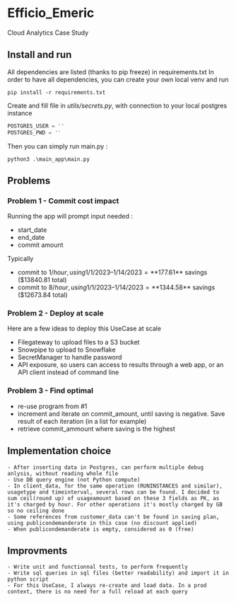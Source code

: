 # Efficio_Emeric
Cloud Analytics Case Study

## Install and run
All dependencies are listed (thanks to pip freeze) in requirements.txt
In order to have all dependencies, you can create your own local venv and run 
```
pip install -r requirements.txt
```

Create and fill file in *utils/secrets.py*, with connection to your local postgres instance
```python
POSTGRES_USER = ''
POSTGRES_PWD = ''
```
Then you can simply run main.py : 
```
python3 .\main_app\main.py
```

## Problems
### Problem 1 - Commit cost impact
Running the app will prompt input needed : 
 - start_date
 - end_date
 - commit amount

 Typically 
  - commit to $1/hour, using 1/1/2023 – 1/14/2023 = **$177.61** savings ($13840.81 total)
  - commit to $8/hour, using 1/1/2023 – 1/14/2023 = **$1344.58** savings ($12673.84 total)

### Problem 2 - Deploy at scale
Here are a few ideas to deploy this UseCase at scale
 - Filegateway to upload files to a S3 bucket
 - Snowpipe to upload to Snowflake
 - SecretManager to handle password
 - API exposure, so users can access to results through a web app, or an API client instead of command line

### Problem 3 - Find optimal
 - re-use program from #1
 - increment and iterate on commit_amount, until saving is negative. Save result of each iteration (in a list for example)
 - retrieve commit_ammount where saving is the highest 

## Implementation choice
	- After inserting data in Postgres, can perform multiple debug anlysis, without reading whole file
	- Use DB query engine (not Python compute)
    - In client_data, for the same operation (RUNINSTANCES and similar), usagetype and timeinterval, several rows can be found. I decided to sum ceil(round up) of usageamount based on these 3 fields as PK, as it's charged by hour. For other operations it's mostly charged by GB so no ceiling done
    - Some references from customer_data can't be found in saving plan, using publicondemanderate in this case (no discount applied)
    - When publicondemanderate is empty, considered as 0 (free)

## Improvments
    - Write unit and functionnal tests, to perform frequently
    - Write sql queries in sql files (better readability) and import it in python script
    - For this UseCase, I always re-create and load data. In a prod context, there is no need for a full reload at each query
	
